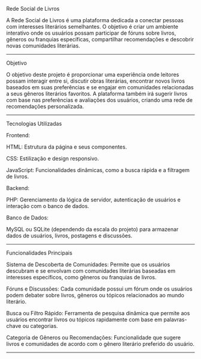 Rede Social de Livros

A Rede Social de Livros é uma plataforma dedicada a conectar pessoas com interesses literários semelhantes. O objetivo é criar um ambiente interativo onde os usuários possam participar de fóruns sobre livros, gêneros ou franquias específicas, compartilhar recomendações e descobrir novas comunidades literárias.


---

Objetivo

O objetivo deste projeto é proporcionar uma experiência onde leitores possam interagir entre si, discutir obras literárias, encontrar novos livros baseados em suas preferências e se engajar em comunidades relacionadas a seus gêneros literários favoritos. A plataforma também irá sugerir livros com base nas preferências e avaliações dos usuários, criando uma rede de recomendações personalizada.


---

Tecnologias Utilizadas

Frontend:

HTML: Estrutura da página e seus componentes.

CSS: Estilização e design responsivo.

JavaScript: Funcionalidades dinâmicas, como a busca rápida e a filtragem de livros.


Backend:

PHP: Gerenciamento da lógica de servidor, autenticação de usuários e interação com o banco de dados.


Banco de Dados:

MySQL ou SQLite (dependendo da escala do projeto) para armazenar dados de usuários, livros, postagens e discussões.




---

Funcionalidades Principais

Sistema de Descoberta de Comunidades: Permite que os usuários descubram e se envolvam com comunidades literárias baseadas em interesses específicos, como gêneros ou franquias de livros.

Fóruns e Discussões: Cada comunidade possui um fórum onde os usuários podem debater sobre livros, gêneros ou tópicos relacionados ao mundo literário.

Busca ou Filtro Rápido: Ferramenta de pesquisa dinâmica que permite aos usuários encontrar livros ou tópicos rapidamente com base em palavras-chave ou categorias.

Categoria de Gêneros ou Recomendações: Funcionalidade que sugere livros e comunidades de acordo com o gênero literário preferido do usuário.



---

